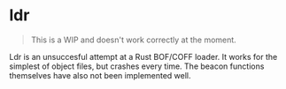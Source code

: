 # ldr

> This is a WIP and doesn't work correctly at the moment.

Ldr is an unsuccesful attempt at a Rust BOF/COFF loader. It works for the simplest of object files, but crashes every time. The beacon functions themselves have also not been implemented well.

